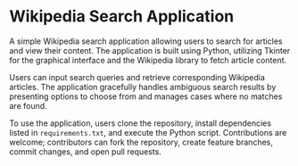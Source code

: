 # Wikipedia Search Application

A simple Wikipedia search application allowing users to search for articles and view their content. The application is built using Python, utilizing Tkinter for the graphical interface and the Wikipedia library to fetch article content.

Users can input search queries and retrieve corresponding Wikipedia articles. The application gracefully handles ambiguous search results by presenting options to choose from and manages cases where no matches are found.

To use the application, users clone the repository, install dependencies listed in `requirements.txt`, and execute the Python script. Contributions are welcome; contributors can fork the repository, create feature branches, commit changes, and open pull requests.
